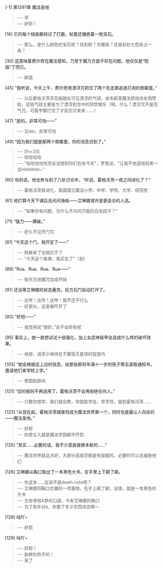 
[-1] 第1297章 魔法圣地
>--- 早<br>
>--- 好耶！<br>

[16] 它的每个结痂都经过了打磨，杖尾还镶嵌着一枚宝石。
>--- 那么，是什么颜色的宝石呢？炫彩粉？优雅紫？还是彩虹七色各占一角？<br>

[30] 这意味着费尔奇在魔法感知，乃至于魔力方面不存在问题，他仅仅是“短路”了而已。
>--- 断路<br>

[45] “我听说，今天上午，费尔奇用漂浮咒抓住了两个在走廊追逐打闹的倒霉蛋。”
>--- 以后霍格沃茨天花板随处可见漂浮的气球，由韦斯莱魔法把戏坊友情赞助，这些气球主要是为了漂浮到空中的同学娱乐（啊，什么？漂浮咒不是充气咒，可我字都打完了才反应过来来.......）<br>

[47] “是的。非常可怕——”
>--- 兄dei，非常可怕<br>

[49] “因为我们就是那两个倒霉蛋，你的消息迟到了。”
>--- [fn=33]<br>
>--- 哈哈哈哈<br>
>--- "哈哈哈哈哈完全没想到你们也有今天"，罗恩说，"让我不地道地狂笑一会Hhhhhhh~"<br>

[60] 哈利说，他也参与到了八卦讨论中，“听说，霍格沃茨一夜之间进化了？”
>--- 霍格沃茨兽进化，英国国立魔法小学、中学、学院、大学、研究院<br>

[61] 他打算今天下课后去问问海格——艾琳娜或许是更适合的人选。
>--- "如果你有问题，为什么不问问万能的白毛团子？"<br>

[71] “强力——爆破。”
>--- 好久不见开门咒<br>

[81] “今天这个门，我开定了——”
>--- 耶稣来了也阻拦不了<br>
>--- "今天这个鱼塘，我买定了"（划）<br>

[89] “Rua、Rua、Rua、Rua——”
>--- 毁天灭地魔咒加成开始<br>

[91] 还没等艾琳娜的状态叠完，前方石门自动打开了。
>--- 达咩！达咩！达咩！我开还不行么<br>
>--- 好家伙，这是被吓开了<br>

[93] “好吧——”
>--- 我觉得说“很好。”会不会好些呢<br>

[95] 事实上，她一直想试试十倍强化，加上女武神装甲会造成什么样的破坏效果。
>--- 地球，请至少保持在不要毁灭星球的程度内<br>

[105] “她会根据这上边的信息，给那些即将年满十一岁的孩子寄去录取通知书，邀请他们来学校上学。”
>--- 寄圆脸胖鸡<br>

[121] “旧的规则不再适用了，霍格沃茨不会再拒绝任何人。”
>--- 只要你想学，我们就会教，你就能学会，学烹饪，就到霍格沃茨......<br>

[123] “从现在起，霍格沃茨城堡将成为魔法世界第一个，同时也是最让人向往的——魔法圣地。”
>--- 好耶<br>
>--- 四舍五入就是魔法学园都市开启<br>

[125] “其实……必要的话，我不介意直接换本新的……”
>--- 魔法世界就这点好，大部分高级货都是有智能的，必要时可以去威胁他们<br>

[126] 艾琳娜从胸口取出了一本黑色大书，在手里上下颠了颠。
>--- 你这本……应该不是death note吧？<br>
>--- 艾琳娜将胸口位置的一项事物，在手上颠了颠，没错，就是一本黑色的大书<br>
>--- 古有哆啦A梦的口袋，今有艾琳娜的胸口<br>
>--- 为了弥补对a，你塞了多少东西进去啊～<br>

[128] 咕吖~
>--- 好耶<br>

[129] 咕吖~
>--- 好耶！<br>
>--- 新鲜的热乎的！<br>
>--- 来了<br>
